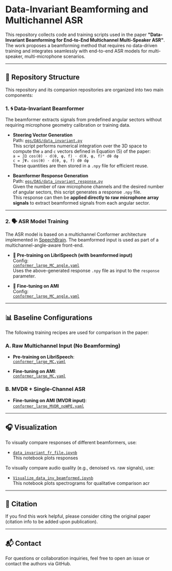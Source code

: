 # Data-Invariant Beamforming and Multichannel ASR

This repository collects code and training scripts used in the paper **"Data-Invariant Beamforming for End-to-End Multichannel Multi-Speaker ASR"**. The work proposes a beamforming method that requires no data-driven training and integrates seamlessly with end-to-end ASR models for multi-speaker, multi-microphone scenarios.

---

## 📂 Repository Structure

This repository and its companion repositories are organized into two main components:

### 1. 🌀 Data-Invariant Beamformer

The beamformer extracts signals from predefined angular sectors without requiring microphone geometry calibration or training data.

- **Steering Vector Generation**  
  Path: [`egs/DAS/data_invariant.py`](https://github.com/can-cui/asteroid-related/blob/main/egs/DAS/data_invariant.py)  
  This script performs numerical integration over the 3D space to compute the `a` and `c` vectors defined in Equation (5) of the paper:  
`a = ∫Ω cos(θ) · d(θ, φ, f) · d(θ, φ, f)ᴴ dθ dφ`  
`c = ∫Ψₛ cos(θ) · d(θ, φ, f) dθ dφ`  
These quantities are then stored in a `.npy` file for efficient reuse.



- **Beamformer Response Generation**  
  Path: [`egs/DAS/data_invariant_response.py`](https://github.com/can-cui/asteroid-related/blob/main/egs/DAS/data_invariant_response.py)  
  Given the number of raw microphone channels and the desired number of angular sectors, this script generates a response `.npy` file.  
  This response can then be **applied directly to raw microphone array signals** to extract beamformed signals from each angular sector.

---

### 2. 🗣️ ASR Model Training

The ASR model is based on a multichannel Conformer architecture implemented in [SpeechBrain](https://github.com/speechbrain/speechbrain). The beamformed input is used as part of a multichannel-angle-aware front-end.

- **🧪 Pre-training on LibriSpeech (with beamformed input)**  
  Config:  
  [`conformer_large_MC_angle.yaml`](https://github.com/can-cui/speechbrain-related/blob/main/recipes/LibriSpeech/ASR/transformer/hparams/conformer_large_MC_angle.yaml)  
  Uses the above-generated response `.npy` file as input to the `response` parameter.

- **🧪 Fine-tuning on AMI**  
  Config:  
  [`conformer_large_MC_angle.yaml`](https://github.com/can-cui/speechbrain-related/blob/main/recipes/AMI/ASR/transformer/hparams/conformer_large_MC_angle.yaml)

---

## 📊 Baseline Configurations

The following training recipes are used for comparison in the paper:

### A. **Raw Multichannel Input (No Beamforming)**

- **Pre-training on LibriSpeech**:  
  [`conformer_large_MC.yaml`](https://github.com/can-cui/speechbrain-related/blob/main/recipes/LibriSpeech/ASR/transformer/hparams/conformer_large_MC.yaml)

- **Fine-tuning on AMI**:  
  [`conformer_large_MC.yaml`](https://github.com/can-cui/speechbrain-related/blob/main/recipes/AMI/ASR/transformer/hparams/conformer_large_MC.yaml)

### B. **MVDR + Single-Channel ASR**

- **Fine-tuning on AMI (MVDR input)**:  
  [`conformer_large_MVDR_noWPE.yaml`](https://github.com/can-cui/speechbrain-related/blob/main/recipes/AMI/ASR/transformer/hparams/conformer_large_MVDR_noWPE.yaml)

---

## 🎧 Visualization

To visually compare responses of different beamformers, use:

- [`data_invariant_fr_file.ipynb`](https://github.com/can-cui/asteroid-related/blob/main/egs/DAS/data_invariant_fr_file.ipynb)  
  This notebook plots responses

To visually compare audio quality (e.g., denoised vs. raw signals), use:

- [`Visualize_data_inv_beamformed.ipynb`](https://github.com/can-cui/asteroid-related/blob/main/egs/DAS/Visualize_data_inv_beamformed.ipynb)  
  This notebook plots spectrograms for qualitative comparison acr
  
---

## 📌 Citation

If you find this work helpful, please consider citing the original paper (citation info to be added upon publication).

---

## 📬 Contact

For questions or collaboration inquiries, feel free to open an issue or contact the authors via GitHub.

